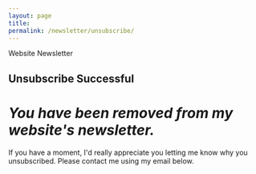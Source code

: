 ```yaml
---
layout: page
title:
permalink: /newsletter/unsubscribe/
---
```


Website Newsletter

Unsubscribe Successful
---

*You have been removed from my website's newsletter.*
===

If you have a moment, I'd really appreciate you letting me know why you unsubscribed. Please contact me using my email below.